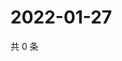 # 2022-01-27

共 0 条

<!-- BEGIN WEIBO -->
<!-- 最后更新时间 Thu Jan 27 2022 05:00:45 GMT+0800 (China Standard Time) -->

<!-- END WEIBO -->
